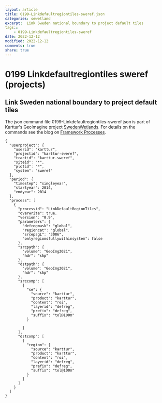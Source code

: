 ```yaml
---
layout: article
title: 0199-Linkdefaultregiontiles-sweref.json
categories: sewetland
excerpt:  Link Sweden national boundary to project default tiles
tags:: 
    - 0199-Linkdefaultregiontiles-sweref
date: 2022-12-12
modified: 2022-12-12
comments: true
share: true
---
```


# 0199 Linkdefaultregiontiles sweref (projects)

##  Link Sweden national boundary to project default tiles

The json command file <span class='file'>0199-Linkdefaultregiontiles-sweref.json</span> is part of Karttur's GeoImagine project [<span class='project'>SwedenWetlands</span>](https://karttur.github.io/geoimagine03-proj-wetland-se/index.html). For details on the commands see the blog on [Framework Processes](https://karttur.github.io/geoimagine03-docs-procpack/).

```
{
  "userproject": {
    "userid": "karttur",
    "projectid": "karttur-sweref",
    "tractid": "karttur-sweref",
    "siteid": "*",
    "plotid": "*",
    "system": "sweref"
  },
  "period": {
    "timestep": "singleyear",
    "startyear": 2014,
    "endyear": 2014
  },
  "process": [
    {
      "processid": "LinkDefaultRegionTiles",
      "overwrite": true,
      "version": "0.9",
      "parameters": {
        "defregmask": "global",
        "regioncat": "global",
        "srcepsgL": "3006",
        "onlyregionsfullywithinsystem": false
      },
      "srcpath": {
        "volume": "GeoImg2021",
        "hdr": "shp"
      },
      "dstpath": {
        "volume": "GeoImg2021",
        "hdr": "shp"
      },
      "srccomp": [
        {
          "se": {
            "source": "karttur",
            "product": "karttur",
            "content": "roi",
            "layerid": "defreg",
            "prefix": "defreg",
            "suffix": "tol@100m"
          }

        }
      ],
      "dstcomp": [
        {
          "region": {
            "source": "karttur",
            "product": "karttur",
            "content": "roi",
            "layerid": "defreg",
            "prefix": "defreg",
            "suffix": "tol@100m"
          }
        }
      ]
    }
  ]
}
```
